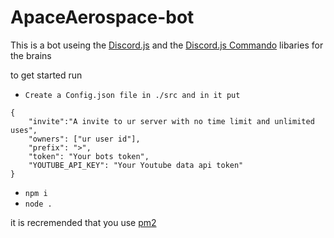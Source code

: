 # ApaceAerospace-bot
This is a bot useing the [Discord.js](https://www.npmjs.com/package/discord.js?source=post_page-----7b5fe27cb6fa----------------------)
and the [Discord.js Commando](https://www.npmjs.com/package/discord.js-commando) libaries for the brains

to get started run
* `Create a Config.json file in ./src and in it put`
```
{
    "invite":"A invite to ur server with no time limit and unlimited uses",
    "owners": ["ur user id"],
    "prefix": ">",
    "token": "Your bots token",
    "YOUTUBE_API_KEY": "Your Youtube data api token"
}
```
* `npm i`
* `node .`

it is recremended that you use [pm2](https://www.npmjs.com/package/pm2)
